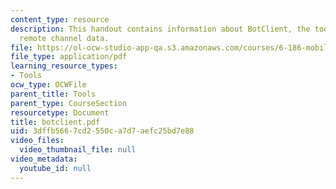 ```yaml
---
content_type: resource
description: This handout contains information about BotClient, the tool for viewing
  remote channel data.
file: https://ol-ocw-studio-app-qa.s3.amazonaws.com/courses/6-186-mobile-autonomous-systems-laboratory-january-iap-2005/3dffb5667cd2550ca7d7aefc25bd7e88_botclient.pdf
file_type: application/pdf
learning_resource_types:
- Tools
ocw_type: OCWFile
parent_title: Tools
parent_type: CourseSection
resourcetype: Document
title: botclient.pdf
uid: 3dffb566-7cd2-550c-a7d7-aefc25bd7e88
video_files:
  video_thumbnail_file: null
video_metadata:
  youtube_id: null
---
```

